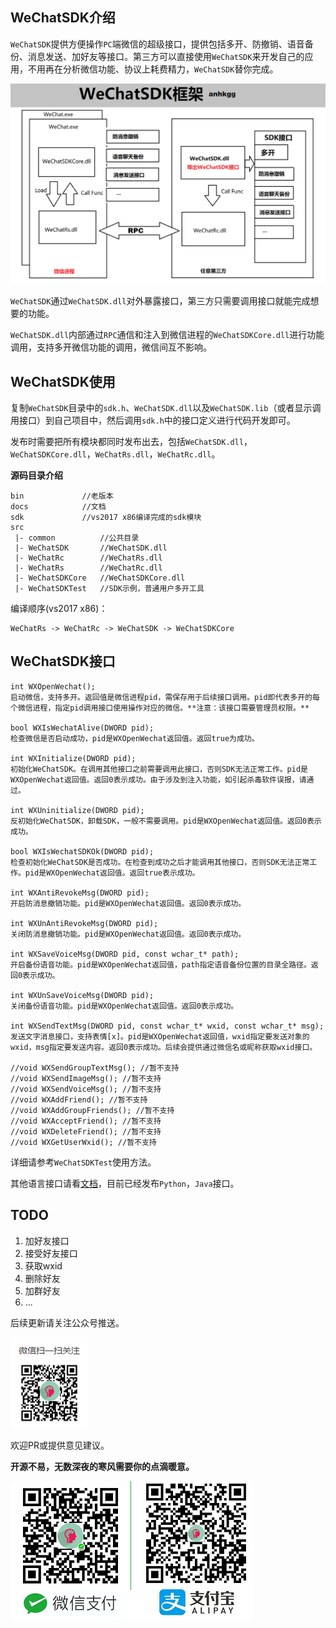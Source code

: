 ## WeChatSDK介绍

`WeChatSDK`提供方便操作`PC`端微信的超级接口，提供包括多开、防撤销、语音备份、消息发送、加好友等接口。第三方可以直接使用`WeChatSDK`来开发自己的应用，不用再在分析微信功能、协议上耗费精力，`WeChatSDK`替你完成。

![WeChatSDK框架](sdk.png)

`WeChatSDK`通过`WeChatSDK.dll`对外暴露接口，第三方只需要调用接口就能完成想要的功能。

`WeChatSDK.dll`内部通过`RPC`通信和注入到微信进程的`WeChatSDKCore.dll`进行功能调用，支持多开微信功能的调用，微信间互不影响。

## WeChatSDK使用

复制`WeChatSDK`目录中的`sdk.h`、`WeChatSDK.dll`以及`WeChatSDK.lib`（或者显示调用接口）到自己项目中，然后调用`sdk.h`中的接口定义进行代码开发即可。

发布时需要把所有模块都同时发布出去，包括`WeChatSDK.dll`，`WeChatSDKCore.dll`，`WeChatRs.dll`，`WeChatRc.dll`。

**源码目录介绍**

```
bin             //老版本
docs            //文档
sdk             //vs2017 x86编译完成的sdk模块
src 
 |- common          //公共目录
 |- WeChatSDK       //WeChatSDK.dll
 |- WeChatRc        //WeChatRs.dll
 |- WeChatRs        //WeChatRc.dll
 |- WeChatSDKCore   //WeChatSDKCore.dll
 |- WeChatSDKTest   //SDK示例，普通用户多开工具
```

编译顺序(vs2017 x86)：

```
WeChatRs -> WeChatRc -> WeChatSDK -> WeChatSDKCore
```

## WeChatSDK接口

```
int WXOpenWechat();
启动微信，支持多开。返回值是微信进程pid，需保存用于后续接口调用。pid即代表多开的每个微信进程，指定pid调用接口使用操作对应的微信。**注意：该接口需要管理员权限。**

bool WXIsWechatAlive(DWORD pid);
检查微信是否启动成功，pid是WXOpenWechat返回值。返回true为成功。

int WXInitialize(DWORD pid);
初始化WeChatSDK。在调用其他接口之前需要调用此接口，否则SDK无法正常工作。pid是WXOpenWechat返回值。返回0表示成功。由于涉及到注入功能，如引起杀毒软件误报，请通过。

int WXUninitialize(DWORD pid);
反初始化WeChatSDK，卸载SDK，一般不需要调用。pid是WXOpenWechat返回值。返回0表示成功。

bool WXIsWechatSDKOk(DWORD pid);
检查初始化WeChatSDK是否成功。在检查到成功之后才能调用其他接口，否则SDK无法正常工作。pid是WXOpenWechat返回值。返回true表示成功。

int WXAntiRevokeMsg(DWORD pid);
开启防消息撤销功能。pid是WXOpenWechat返回值。返回0表示成功。

int WXUnAntiRevokeMsg(DWORD pid);
关闭防消息撤销功能。pid是WXOpenWechat返回值。返回0表示成功。

int WXSaveVoiceMsg(DWORD pid, const wchar_t* path);
开启备份语音功能。pid是WXOpenWechat返回值，path指定语音备份位置的目录全路径。返回0表示成功。

int WXUnSaveVoiceMsg(DWORD pid);
关闭备份语音功能。pid是WXOpenWechat返回值。返回0表示成功。

int WXSendTextMsg(DWORD pid, const wchar_t* wxid, const wchar_t* msg);
发送文字消息接口，支持表情[x]。pid是WXOpenWechat返回值，wxid指定要发送对象的wxid，msg指定要发送内容。返回0表示成功。后续会提供通过微信名或昵称获取wxid接口。

//void WXSendGroupTextMsg(); //暂不支持
//void WXSendImageMsg(); //暂不支持
//void WXSendVoiceMsg(); //暂不支持
//void WXAddFriend(); //暂不支持
//void WXAddGroupFriends(); //暂不支持
//void WXAcceptFriend(); //暂不支持
//void WXDeleteFriend(); //暂不支持
//void WXGetUserWxid(); //暂不支持
```

详细请参考`WeChatSDKTest`使用方法。

其他语言接口请看[文档](sdkmore.md)，目前已经发布`Python`，`Java`接口。

## TODO

1. 加好友接口
2. 接受好友接口
3. 获取wxid
4. 删除好友
5. 加群好友
6. ...

后续更新请关注公众号推送。

![img](wx.png)

欢迎PR或提供意见建议。

**开源不易，无数深夜的寒风需要你的点滴暖意。**

![img](pay.png)